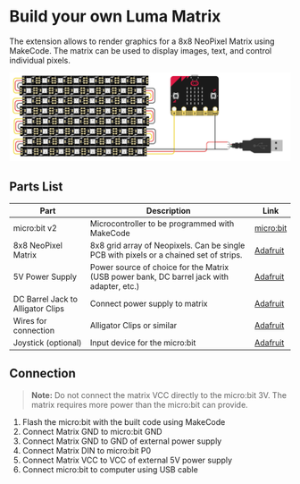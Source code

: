 # Build your own Luma Matrix

The extension allows to render graphics for a 8x8 NeoPixel Matrix using MakeCode. The matrix can be used to display images, text, and control individual pixels. 

![lumatrix-schematic](./assets/lumatrix-schematic.png)

## Parts List
| Part | Description | Link |
|-------------|---------------|---------------|
| micro:bit v2 | Microcontroller to be programmed with MakeCode | [micro:bit](https://microbit.org/buy/) |
| 8x8 NeoPixel Matrix | 8x8 grid array of Neopixels. Can be single PCB with pixels or a chained set of strips. | [Adafruit](https://www.adafruit.com/product/1487) |
| 5V Power Supply | Power source of choice for the Matrix (USB power bank, DC barrel jack with adapter, etc.) | [Adafruit](https://www.adafruit.com/product/276) |
| DC Barrel Jack to Alligator Clips | Connect power supply to matrix | [Adafruit](https://www.adafruit.com/product/1328) |
| Wires for connection |  Alligator Clips or similar | [Adafruit](https://www.adafruit.com/product/1008) |
| Joystick (optional) | Input device for the micro:bit | [Adafruit](https://www.adafruit.com/product/480) |

## Connection
> **Note:** Do not connect the matrix VCC directly to the micro:bit 3V. The matrix requires more power than the micro:bit can provide.

1. Flash the micro:bit with the built code using MakeCode
2. Connect Matrix GND to micro:bit GND
3. Connect Matrix GND to GND of external power supply
4. Connect Matrix DIN to micro:bit P0
5. Connect Matrix VCC to VCC of external 5V power supply
6. Connect micro:bit to computer using USB cable
